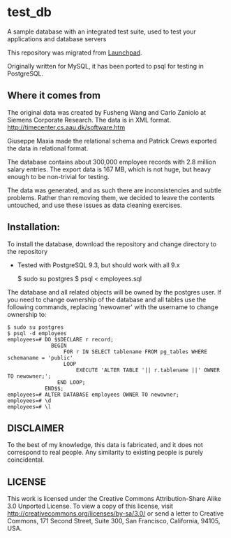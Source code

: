 # test_db
A sample database with an integrated test suite, used to test your applications and database servers

This repository was migrated from [Launchpad](https://launchpad.net/test-db).

Originally written for MySQL, it has been ported to psql for testing in PostgreSQL.


## Where it comes from

The original data was created by Fusheng Wang and Carlo Zaniolo at 
Siemens Corporate Research. The data is in XML format.
http://timecenter.cs.aau.dk/software.htm

Giuseppe Maxia made the relational schema and Patrick Crews exported
the data in relational format.

The database contains about 300,000 employee records with 2.8 million 
salary entries. The export data is 167 MB, which is not huge, but
heavy enough to be non-trivial for testing.

The data was generated, and as such there are inconsistencies and subtle
problems. Rather than removing them, we decided to leave the contents
untouched, and use these issues as data cleaning exercises.


## Installation:

To install the database, download the repository and change directory to the repository

* Tested with PostgreSQL 9.3, but should work with all 9.x

 	$ sudo su postgres
 	$ psql < employees.sql

The database and all related objects will be owned by the postgres user.  If you need to change ownership of the database and all tables use the following commands, replacing 'newowner' with the username to change ownership to:

 	$ sudo su postgres
 	$ psql -d employees
 	employees=# DO $$DECLARE r record;
    	          BEGIN
        	          FOR r IN SELECT tablename FROM pg_tables WHERE schemaname = 'public'
            	      LOOP
                	      EXECUTE 'ALTER TABLE '|| r.tablename ||' OWNER TO newowner;';
                  	END LOOP;
              	END$$;
 	employees=# ALTER DATABASE employees OWNER TO newowner;
 	employees=# \d
 	employees=# \l



## DISCLAIMER

To the best of my knowledge, this data is fabricated, and
it does not correspond to real people. 
Any similarity to existing people is purely coincidental.


## LICENSE
This work is licensed under the 
Creative Commons Attribution-Share Alike 3.0 Unported License. 
To view a copy of this license, visit 
http://creativecommons.org/licenses/by-sa/3.0/ or send a letter to 
Creative Commons, 171 Second Street, Suite 300, San Francisco, 
California, 94105, USA.
